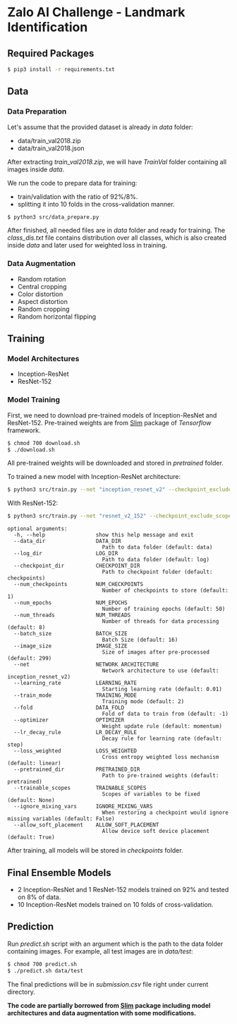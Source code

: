 # Zalo AI Challenge - Landmark Identification

## Required Packages

```bash
$ pip3 install -r requirements.txt
```

## Data

### Data Preparation

Let's assume that the provided dataset is already in *data* folder:
- data/train_val2018.zip
- data/train_val2018.json

After extracting *train_val2018.zip*, we will have *TrainVal* folder containing all images inside *data*.

We run the code to prepare data for training:
- train/validation with the ratio of 92%/8%.
- splitting it into 10 folds in the cross-validation manner.

```bash
$ python3 src/data_prepare.py
```

After finished, all needed files are in *data* folder and ready for training. The *class_dis.txt* file contains distribution over all classes, which is also created inside *data* and later used for weighted loss in training.

### Data Augmentation

- Random rotation
- Central cropping
- Color distortion
- Aspect distortion
- Random cropping
- Random horizontal flipping

## Training

### Model Architectures

- Inception-ResNet
- ResNet-152

### Model Training

First, we need to download pre-trained models of Inception-ResNet and ResNet-152. Pre-trained weights are from [Slim](https://github.com/tensorflow/models/tree/master/research/slim) package of *Tensorflow* framework.

```bash
$ chmod 700 download.sh
$ ./download.sh
```

All pre-trained weights will be downloaded and stored in *pretrained* folder.

To trained a new model with Inception-ResNet architecture:
```bash
$ python3 src/train.py --net "inception_resnet_v2" --checkpoint_exclude_scopes "InceptionResnetV2/Logits,InceptionResnetV2/AuxLogits" --loss_weighted "linear"
```

With ResNet-152:
```bash
$ python3 src/train.py --net "resnet_v2_152" --checkpoint_exclude_scopes "resnet_v2_152/logits" --loss_weighted "linear"
```

```
optional arguments:
  -h, --help                show this help message and exit
  --data_dir                DATA_DIR
                              Path to data folder (default: data)
  --log_dir                 LOG_DIR
                              Path to data folder (default: log)
  --checkpoint_dir          CHECKPOINT_DIR
                              Path to checkpoint folder (default: checkpoints)
  --num_checkpoints         NUM_CHECKPOINTS
                              Number of checkpoints to store (default: 1)
  --num_epochs              NUM_EPOCHS
                              Number of training epochs (default: 50)        
  --num_threads             NUM_THREADS
                              Number of threads for data processing (default: 8)
  --batch_size              BATCH_SIZE
                              Batch Size (default: 16)
  --image_size              IMAGE_SIZE
                              Size of images after pre-processed (default: 299)
  --net                     NETWORK ARCHITECTURE
                              Network architecture to use (default: inception_resnet_v2)
  --learning_rate           LEARNING_RATE
                              Starting learning rate (default: 0.01)       
  --train_mode              TRAINING_MODE
                              Training mode (default: 2)
  --fold                    DATA_FOLD
                              Fold of data to train from (default: -1)   
  --optimizer               OPTIMIZER
                              Weight update rule (default: momentum)    
  --lr_decay_rule           LR_DECAY_RULE
                              Decay rule for learning rate (default: step)    
  --loss_weighted           LOSS_WEIGHTED
                              Cross entropy weighted loss mechanism (default: linear)
  --pretrained_dir          PRETRAINED_DIR
                              Path to pre-trained weights (default: pretrained)
  --trainable_scopes        TRAINABLE_SCOPES
                              Scopes of variables to be fixed (default: None)
  --ignore_mixing_vars      IGNORE_MIXING_VARS
                              When restoring a checkpoint would ignore missing variables (default: False)
  --allow_soft_placement    ALLOW_SOFT_PLACEMENT
                              Allow device soft device placement (default: True)
```

After training, all models will be stored in *checkpoints* folder.

## Final Ensemble Models

- 2 Inception-ResNet and 1 ResNet-152 models trained on 92% and tested on 8% of data.
- 10 Inception-ResNet models trained on 10 folds of cross-validation.

## Prediction

Run *predict.sh* script with an argument which is the path to the data folder containing images. For example, all test images are in *data/test*:

```bash
$ chmod 700 predict.sh
$ ./predict.sh data/test
```

The final predictions will be in *submission.csv* file right under current directory.

**The code are partially borrowed from [Slim](https://github.com/tensorflow/models/tree/master/research/slim) package including model architectures and data augmentation with some modifications.**
